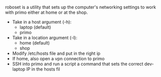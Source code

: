 roboset is a utility that sets up the computer's networking settings to work with
primo either at home or at the shop.

* Take in a host argument (-h):
    * laptop (default)
    * primo
* Take in a location argument (-l):
    * home (default)
    * shop
* Modify /etc/hosts file and put in the right ip
* If home, also open a vpn connection to primo
* SSH into primo and run a script a command that sets the correct dev-laptop IP in
  the hosts fil
